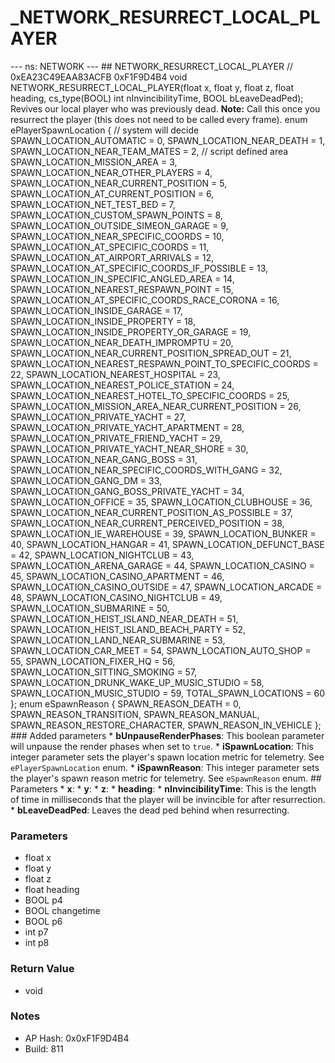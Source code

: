 # _NETWORK_RESURRECT_LOCAL_PLAYER

--- ns: NETWORK --- ## NETWORK_RESURRECT_LOCAL_PLAYER  // 0xEA23C49EAA83ACFB 0xF1F9D4B4 void NETWORK_RESURRECT_LOCAL_PLAYER(float x, float y, float z, float heading, cs_type(BOOL) int nInvincibilityTime, BOOL bLeaveDeadPed);  Revives our local player who was previously dead.  **Note:** Call this once you resurrect the player (this does not need to be called every frame).  enum ePlayerSpawnLocation { // system will decide SPAWN_LOCATION_AUTOMATIC = 0, SPAWN_LOCATION_NEAR_DEATH = 1, SPAWN_LOCATION_NEAR_TEAM_MATES = 2, // script defined area SPAWN_LOCATION_MISSION_AREA = 3, SPAWN_LOCATION_NEAR_OTHER_PLAYERS = 4, SPAWN_LOCATION_NEAR_CURRENT_POSITION = 5, SPAWN_LOCATION_AT_CURRENT_POSITION = 6, SPAWN_LOCATION_NET_TEST_BED = 7, SPAWN_LOCATION_CUSTOM_SPAWN_POINTS = 8, SPAWN_LOCATION_OUTSIDE_SIMEON_GARAGE = 9, SPAWN_LOCATION_NEAR_SPECIFIC_COORDS = 10, SPAWN_LOCATION_AT_SPECIFIC_COORDS = 11, SPAWN_LOCATION_AT_AIRPORT_ARRIVALS = 12, SPAWN_LOCATION_AT_SPECIFIC_COORDS_IF_POSSIBLE = 13, SPAWN_LOCATION_IN_SPECIFIC_ANGLED_AREA = 14, SPAWN_LOCATION_NEAREST_RESPAWN_POINT = 15, SPAWN_LOCATION_AT_SPECIFIC_COORDS_RACE_CORONA = 16, SPAWN_LOCATION_INSIDE_GARAGE = 17, SPAWN_LOCATION_INSIDE_PROPERTY = 18, SPAWN_LOCATION_INSIDE_PROPERTY_OR_GARAGE = 19, SPAWN_LOCATION_NEAR_DEATH_IMPROMPTU = 20, SPAWN_LOCATION_NEAR_CURRENT_POSITION_SPREAD_OUT = 21, SPAWN_LOCATION_NEAREST_RESPAWN_POINT_TO_SPECIFIC_COORDS = 22, SPAWN_LOCATION_NEAREST_HOSPITAL = 23, SPAWN_LOCATION_NEAREST_POLICE_STATION = 24, SPAWN_LOCATION_NEAREST_HOTEL_TO_SPECIFIC_COORDS = 25, SPAWN_LOCATION_MISSION_AREA_NEAR_CURRENT_POSITION = 26, SPAWN_LOCATION_PRIVATE_YACHT = 27, SPAWN_LOCATION_PRIVATE_YACHT_APARTMENT = 28, SPAWN_LOCATION_PRIVATE_FRIEND_YACHT = 29, SPAWN_LOCATION_PRIVATE_YACHT_NEAR_SHORE = 30, SPAWN_LOCATION_NEAR_GANG_BOSS = 31, SPAWN_LOCATION_NEAR_SPECIFIC_COORDS_WITH_GANG = 32, SPAWN_LOCATION_GANG_DM = 33, SPAWN_LOCATION_GANG_BOSS_PRIVATE_YACHT = 34, SPAWN_LOCATION_OFFICE = 35, SPAWN_LOCATION_CLUBHOUSE = 36, SPAWN_LOCATION_NEAR_CURRENT_POSITION_AS_POSSIBLE = 37, SPAWN_LOCATION_NEAR_CURRENT_PERCEIVED_POSITION = 38, SPAWN_LOCATION_IE_WAREHOUSE = 39, SPAWN_LOCATION_BUNKER = 40, SPAWN_LOCATION_HANGAR = 41, SPAWN_LOCATION_DEFUNCT_BASE = 42, SPAWN_LOCATION_NIGHTCLUB = 43, SPAWN_LOCATION_ARENA_GARAGE = 44, SPAWN_LOCATION_CASINO = 45, SPAWN_LOCATION_CASINO_APARTMENT = 46, SPAWN_LOCATION_CASINO_OUTSIDE = 47, SPAWN_LOCATION_ARCADE = 48, SPAWN_LOCATION_CASINO_NIGHTCLUB = 49, SPAWN_LOCATION_SUBMARINE = 50, SPAWN_LOCATION_HEIST_ISLAND_NEAR_DEATH = 51, SPAWN_LOCATION_HEIST_ISLAND_BEACH_PARTY = 52, SPAWN_LOCATION_LAND_NEAR_SUBMARINE = 53, SPAWN_LOCATION_CAR_MEET = 54, SPAWN_LOCATION_AUTO_SHOP = 55, SPAWN_LOCATION_FIXER_HQ = 56, SPAWN_LOCATION_SITTING_SMOKING = 57, SPAWN_LOCATION_DRUNK_WAKE_UP_MUSIC_STUDIO = 58, SPAWN_LOCATION_MUSIC_STUDIO = 59, TOTAL_SPAWN_LOCATIONS = 60 };  enum eSpawnReason { SPAWN_REASON_DEATH = 0, SPAWN_REASON_TRANSITION, SPAWN_REASON_MANUAL, SPAWN_REASON_RESTORE_CHARACTER, SPAWN_REASON_IN_VEHICLE };  ### Added parameters * **bUnpauseRenderPhases**: This boolean parameter will unpause the render phases when set to `true`. * **iSpawnLocation**: This integer parameter sets the player's spawn location metric for telemetry. See `ePlayerSpawnLocation` enum. * **iSpawnReason**: This integer parameter sets the player's spawn reason metric for telemetry. See `eSpawnReason` enum.  ## Parameters * **x**: * **y**: * **z**: * **heading**: * **nInvincibilityTime**: This is the length of time in milliseconds that the player will be invincible for after resurrection. * **bLeaveDeadPed**: Leaves the dead ped behind when resurrecting.

### Parameters
* float x
* float y
* float z
* float heading
* BOOL p4
* BOOL changetime
* BOOL p6
* int p7
* int p8

### Return Value
* void

### Notes
* AP Hash: 0x0xF1F9D4B4
* Build: 811

